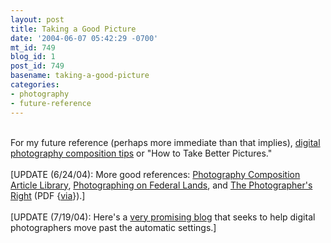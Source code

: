 ```yaml
---
layout: post
title: Taking a Good Picture
date: '2004-06-07 05:42:29 -0700'
mt_id: 749
blog_id: 1
post_id: 749
basename: taking-a-good-picture
categories:
- photography
- future-reference
---
```

<br />For my future reference (perhaps more immediate than that implies), <a href="http://www.livingroom.org.au/photolog/tips/digital_photography_composition_tips.php">digital photography composition tips</a> or "How to Take Better Pictures."<br /><br />[UPDATE (6/24/04): More good references: <a href="http://photoinf.com/">Photography Composition Article Library</a>, <a href="http://www.photofocus.com/zine7.htm">Photographing on Federal Lands</a>, and <a href="www.krages.com/ThePhotographersRight.pdf">The Photographer's Right</a> (PDF {<a href="http://www.boingboing.net/2004/06/23/photographers_bust_c.html">via</a>}).]<br /><br />[UPDATE (7/19/04): Here's a <a href="http://photospot2004.blogspot.com/">very promising blog</a> that seeks to help digital photographers move past the automatic settings.]<br /><br /><br />
